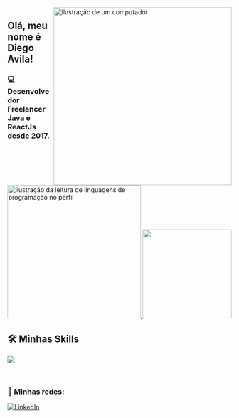 
<img src="https://raw.githubusercontent.com/MicaelliMedeiros/micaellimedeiros/master/image/computer-illustration.png" alt="ilustração de um computador" min-width="400px" max-width="400px" width="400px" align="right" >
<h2> Olá, meu nome é <strong>Diego Avila!</strong></h2>
<h3> 💻 Desenvolvedor Freelancer Java e ReactJs desde 2017.</h3>
<br>


<a href="https://github.com/DiegoBorraz" title="ilustração do mapeamento de linguagens">
  <img height="300em"   src="https://github-readme-stats.vercel.app/api/top-langs/?username=DiegoBorraz&theme=dracula&hide_langs_below=1" alt="ilustração da leitura de linguagens de programação no perfil"/>
  <img height="200em"  src="https://github-readme-stats.vercel.app/api?username=DiegoBorraz&show_icons=true&theme=dracula&include_all_commits=true"/>
</a>

## 🛠️ Minhas Skills

<p align="left">
  <a href="https://skillicons.dev">
    <img src="https://skillicons.dev/icons?i=java,react,nodejs,spring,docker,unreal,postgres" />
  </a>
</p>




<br>

### 📱 Minhas redes:

<p align="left">
  <a href="https://www.linkedin.com/in/diego-avila-91725b192" title="LinkedIn">
  <img src="https://img.shields.io/badge/-Linkedin-0e76a8?style=flat-square&logo=Linkedin&logoColor=white&link=/" alt="LinkedIn"/></a>
</p>
